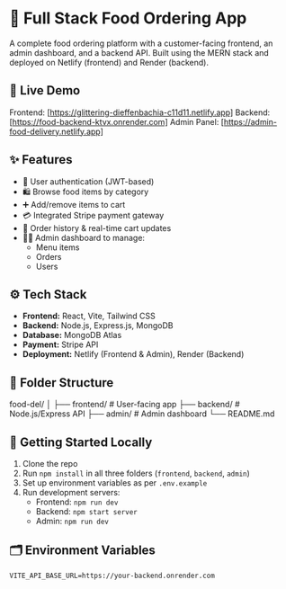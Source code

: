 # 🍔 Full Stack Food Ordering App

A complete food ordering platform with a customer-facing frontend, an admin dashboard, and a backend API. Built using the MERN stack and deployed on Netlify (frontend) and Render (backend).

## 🔗 Live Demo

Frontend: [https://glittering-dieffenbachia-c11d11.netlify.app]
Backend: [https://food-backend-ktvx.onrender.com] 
Admin Panel: [https://admin-food-delivery.netlify.app]

## ✨ Features

- 🔐 User authentication (JWT-based)
- 🛍️ Browse food items by category
- ➕ Add/remove items to cart
- 💳 Integrated Stripe payment gateway
- 🧾 Order history & real-time cart updates
- 🧑‍💼 Admin dashboard to manage:
  - Menu items
  - Orders
  - Users

## ⚙️ Tech Stack

- **Frontend:** React, Vite, Tailwind CSS
- **Backend:** Node.js, Express.js, MongoDB
- **Database:** MongoDB Atlas
- **Payment:** Stripe API
- **Deployment:** Netlify (Frontend & Admin), Render (Backend)

## 📁 Folder Structure

food-del/
│
├── frontend/ # User-facing app
├── backend/ # Node.js/Express API
├── admin/ # Admin dashboard
└── README.md

## 🚀 Getting Started Locally

1. Clone the repo
2. Run `npm install` in all three folders (`frontend`, `backend`, `admin`)
3. Set up environment variables as per `.env.example`
4. Run development servers:
   - Frontend: `npm run dev`
   - Backend: `npm start server`
   - Admin: `npm run dev`

## 🗂️ Environment Variables

```env
VITE_API_BASE_URL=https://your-backend.onrender.com